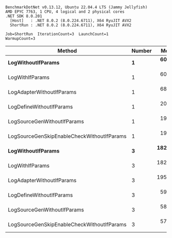 ```

BenchmarkDotNet v0.13.12, Ubuntu 22.04.4 LTS (Jammy Jellyfish)
AMD EPYC 7763, 1 CPU, 4 logical and 2 physical cores
.NET SDK 8.0.201
  [Host]   : .NET 8.0.2 (8.0.224.6711), X64 RyuJIT AVX2
  ShortRun : .NET 8.0.2 (8.0.224.6711), X64 RyuJIT AVX2

Job=ShortRun  IterationCount=3  LaunchCount=1  
WarmupCount=3  

```
| Method                                     | Number | Mean      | Error     | StdDev   | Min       | Max       | Gen0   | Allocated |
|------------------------------------------- |------- |----------:|----------:|---------:|----------:|----------:|-------:|----------:|
| **LogWithoutIfParams**                         | **1**      |  **60.32 ns** |  **6.435 ns** | **0.353 ns** |  **59.99 ns** |  **60.69 ns** | **0.0010** |      **88 B** |
| LogWithIfParams                            | 1      |  60.74 ns |  1.752 ns | 0.096 ns |  60.64 ns |  60.83 ns | 0.0010 |      88 B |
| LogAdapterWithoutIfParams                  | 1      |  68.16 ns | 32.846 ns | 1.800 ns |  67.04 ns |  70.24 ns | 0.0010 |      88 B |
| LogDefineWithoutIfParams                   | 1      |  20.02 ns |  7.826 ns | 0.429 ns |  19.77 ns |  20.52 ns |      - |         - |
| LogSourceGenWithoutIfParams                | 1      |  19.97 ns |  0.880 ns | 0.048 ns |  19.93 ns |  20.02 ns |      - |         - |
| LogSourceGenSkipEnableCheckWithoutIfParams | 1      |  19.42 ns |  0.079 ns | 0.004 ns |  19.42 ns |  19.43 ns |      - |         - |
| **LogWithoutIfParams**                         | **3**      | **182.23 ns** | **10.348 ns** | **0.567 ns** | **181.58 ns** | **182.61 ns** | **0.0031** |     **264 B** |
| LogWithIfParams                            | 3      | 182.39 ns | 41.224 ns | 2.260 ns | 181.00 ns | 185.00 ns | 0.0031 |     264 B |
| LogAdapterWithoutIfParams                  | 3      | 195.63 ns |  7.908 ns | 0.433 ns | 195.25 ns | 196.10 ns | 0.0031 |     264 B |
| LogDefineWithoutIfParams                   | 3      |  59.19 ns |  3.652 ns | 0.200 ns |  59.03 ns |  59.41 ns |      - |         - |
| LogSourceGenWithoutIfParams                | 3      |  58.34 ns |  0.907 ns | 0.050 ns |  58.29 ns |  58.39 ns |      - |         - |
| LogSourceGenSkipEnableCheckWithoutIfParams | 3      |  57.74 ns |  1.034 ns | 0.057 ns |  57.70 ns |  57.80 ns |      - |         - |
